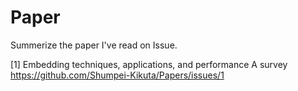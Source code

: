 # Paper
Summerize the paper I've read on Issue.

 [1] Embedding techniques, applications, and performance A survey https://github.com/Shumpei-Kikuta/Papers/issues/1
